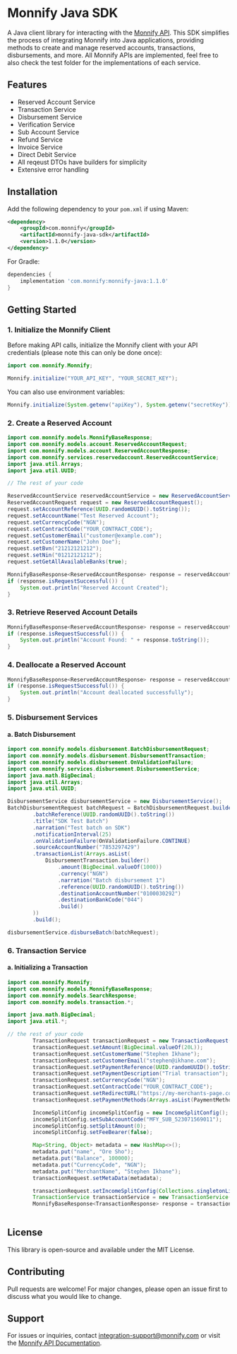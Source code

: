 # Monnify Java SDK

A Java client library for interacting with the [Monnify API](https://developers.monnify.com). This SDK simplifies the process of integrating Monnify into Java applications, providing methods to create and manage reserved accounts, transactions, disbursements, and more. All Monnify APIs are implemented, feel free to also check the test folder for the implementations of each service. 

## Features
- Reserved Account Service
- Transaction Service
- Disbursement Service
- Verification Service
- Sub Account Service
- Refund Service
- Invoice Service
- Direct Debit Service
- All reqeust DTOs have builders for simplicity
- Extensive error handling

## Installation
Add the following dependency to your `pom.xml` if using Maven:

```xml
<dependency>
    <groupId>com.monnify</groupId>
    <artifactId>monnify-java-sdk</artifactId>
    <version>1.1.0</version>
</dependency>
```

For Gradle:

```gradle
dependencies {
    implementation 'com.monnify:monnify-java:1.1.0'
}
```

## Getting Started
### 1. Initialize the Monnify Client
Before making API calls, initialize the Monnify client with your API credentials (please note this can only be done once):

```java
import com.monnify.Monnify;

Monnify.initialize("YOUR_API_KEY", "YOUR_SECRET_KEY");
```

You can also use environment variables:

```java
Monnify.initialize(System.getenv("apiKey"), System.getenv("secretKey"));
```

### 2. Create a Reserved Account

```java
import com.monnify.models.MonnifyBaseResponse;
import com.monnify.models.account.ReservedAccountRequest;
import com.monnify.models.account.ReservedAccountResponse;
import com.monnify.services.reservedaccount.ReservedAccountService;
import java.util.Arrays;
import java.util.UUID;

// The rest of your code

ReservedAccountService reservedAccountService = new ReservedAccountService();
ReservedAccountRequest request = new ReservedAccountRequest();
request.setAccountReference(UUID.randomUUID().toString());
request.setAccountName("Test Reserved Account");
request.setCurrencyCode("NGN");
request.setContractCode("YOUR_CONTRACT_CODE");
request.setCustomerEmail("customer@example.com");
request.setCustomerName("John Doe");
request.setBvn("21212121212");
request.setNin("01212121212");
request.setGetAllAvailableBanks(true);

MonnifyBaseResponse<ReservedAccountResponse> response = reservedAccountService.createReservedAccount(request);
if (response.isRequestSuccessful()) {
    System.out.println("Reserved Account Created");
}
```

### 3. Retrieve Reserved Account Details

```java
MonnifyBaseResponse<ReservedAccountResponse> response = reservedAccountService.getReservedAccountDetails("account-reference");
if (response.isRequestSuccessful()) {
    System.out.println("Account Found: " + response.toString());
}
```

### 4. Deallocate a Reserved Account

```java
MonnifyBaseResponse<ReservedAccountResponse> response = reservedAccountService.deallocateReservedAccount("account-reference");
if (response.isRequestSuccessful()) {
    System.out.println("Account deallocated successfully");
}
```

### 5. Disbursement Services
#### a. Batch Disbursement
```java
import com.monnify.models.disbursement.BatchDisbursementRequest;
import com.monnify.models.disbursement.DisbursementTransaction;
import com.monnify.models.disbursement.OnValidationFailure;
import com.monnify.services.disbursement.DisbursementService;
import java.math.BigDecimal;
import java.util.Arrays;
import java.util.UUID;

DisbursementService disbursementService = new DisbursementService();
BatchDisbursementRequest batchRequest = BatchDisbursementRequest.builder()
        .batchReference(UUID.randomUUID().toString())
        .title("SDK Test Batch")
        .narration("Test batch on SDK")
        .notificationInterval(25)
        .onValidationFailure(OnValidationFailure.CONTINUE)
        .sourceAccountNumber("7853297429")
        .transactionList(Arrays.asList(
            DisbursementTransaction.builder()
                .amount(BigDecimal.valueOf(1000))
                .currency("NGN")
                .narration("Batch disbursement 1")
                .reference(UUID.randomUUID().toString())
                .destinationAccountNumber("0100030292")
                .destinationBankCode("044")
                .build()
        ))
        .build();

disbursementService.disburseBatch(batchRequest);
```

### 6. Transaction Service
#### a. Initializing a Transaction

```java
import com.monnify.Monnify;
import com.monnify.models.MonnifyBaseResponse;
import com.monnify.models.SearchResponse;
import com.monnify.models.transaction.*;

import java.math.BigDecimal;
import java.util.*;

// the rest of your code
        TransactionRequest transactionRequest = new TransactionRequest();
        transactionRequest.setAmount(BigDecimal.valueOf(20L));
        transactionRequest.setCustomerName("Stephen Ikhane");
        transactionRequest.setCustomerEmail("stephen@ikhane.com");
        transactionRequest.setPaymentReference(UUID.randomUUID().toString());
        transactionRequest.setPaymentDescription("Trial transaction");
        transactionRequest.setCurrencyCode("NGN");
        transactionRequest.setContractCode("YOUR_CONTRACT_CODE");
        transactionRequest.setRedirectURL("https://my-merchants-page.com/transaction/confirm");
        transactionRequest.setPaymentMethods(Arrays.asList(PaymentMethod.CARD, PaymentMethod.ACCOUNT_TRANSFER));

        IncomeSplitConfig incomeSplitConfig = new IncomeSplitConfig();
        incomeSplitConfig.setSubAccountCode("MFY_SUB_523071569011");
        incomeSplitConfig.setSplitAmount(0);
        incomeSplitConfig.setFeeBearer(false);

        Map<String, Object> metadata = new HashMap<>();
        metadata.put("name", "Ore Sho");
        metadata.put("Balance", 100000);
        metadata.put("CurrencyCode", "NGN");
        metadata.put("MerchantName", "Stephen Ikhane");
        transactionRequest.setMetaData(metadata);

        transactionRequest.setIncomeSplitConfig(Collections.singletonList(incomeSplitConfig));
        TransactionService transactionService = new TransactionService();
        MonnifyBaseResponse<TransactionResponse> response = transactionService.initializeTransaction(transactionRequest);
        
```

## License
This library is open-source and available under the MIT License.

## Contributing
Pull requests are welcome! For major changes, please open an issue first to discuss what you would like to change.

## Support
For issues or inquiries, contact [integration-support@monnify.com](mailto:integration-support@monnify.com) or visit the [Monnify API Documentation](https://developers.monnify.com).

